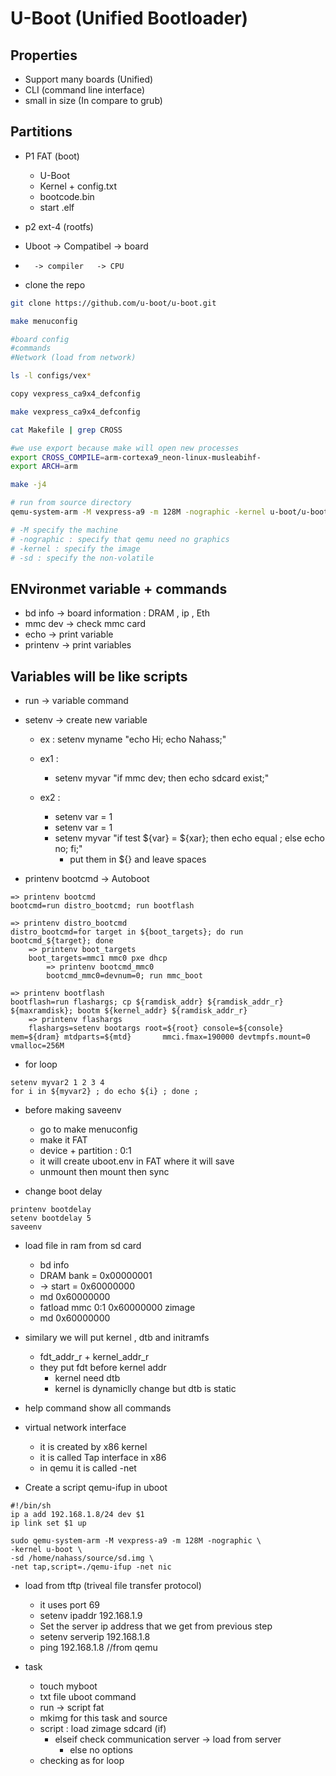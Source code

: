# U-Boot (Unified Bootloader)

## Properties
- Support many boards (Unified)
- CLI (command line interface)
- small in size (In compare to grub)

## Partitions 
- P1 FAT (boot)
    - U-Boot
    - Kernel + config.txt
    - bootcode.bin
    - start .elf
- p2 ext-4 (rootfs) 

- Uboot -> Compatibel -> board
-       -> compiler   -> CPU

- clone the repo
```sh
git clone https://github.com/u-boot/u-boot.git
```

```sh
make menuconfig

#board config
#commands
#Network (load from network)
```   


```sh
ls -l configs/vex*

copy vexpress_ca9x4_defconfig

make vexpress_ca9x4_defconfig

cat Makefile | grep CROSS 

#we use export because make will open new processes
export CROSS_COMPILE=arm-cortexa9_neon-linux-musleabihf- 
export ARCH=arm

make -j4

# run from source directory
qemu-system-arm -M vexpress-a9 -m 128M -nographic -kernel u-boot/u-boot -sd /home/nahass/source/sd.img

# -M specify the machine
# -nographic : specify that qemu need no graphics
# -kernel : specify the image
# -sd : specify the non-volatile  

```
## ENvironmet variable + commands
- bd info -> board information : DRAM , ip , Eth
- mmc dev -> check mmc card
- echo -> print variable
- printenv -> print variables

## Variables will be like scripts 
- run -> variable command
- setenv -> create new variable
    - ex : setenv myname "echo Hi; echo Nahass;"

    - ex1 : 
        - setenv myvar "if mmc dev; then echo sdcard exist;"
    - ex2 :  
        - setenv var = 1
        - setenv var = 1
        - setenv myvar "if test ${var} = ${xar}; then echo equal ; else echo no; fi;"
            - put them in ${} and leave spaces

- printenv bootcmd -> Autoboot
```
=> printenv bootcmd
bootcmd=run distro_bootcmd; run bootflash

=> printenv distro_bootcmd
distro_bootcmd=for target in ${boot_targets}; do run bootcmd_${target}; done
    => printenv boot_targets
    boot_targets=mmc1 mmc0 pxe dhcp 
        => printenv bootcmd_mmc0
        bootcmd_mmc0=devnum=0; run mmc_boot

=> printenv bootflash     
bootflash=run flashargs; cp ${ramdisk_addr} ${ramdisk_addr_r} ${maxramdisk}; bootm ${kernel_addr} ${ramdisk_addr_r}
    => printenv flashargs
    flashargs=setenv bootargs root=${root} console=${console} mem=${dram} mtdparts=${mtd}       mmci.fmax=190000 devtmpfs.mount=0  vmalloc=256M

```

- for loop
```
setenv myvar2 1 2 3 4
for i in ${myvar2} ; do echo ${i} ; done ;
```

- before making saveenv
    - go to make menuconfig
    - make it FAT
    - device + partition : 0:1
    - it will create uboot.env in FAT where it will save
    - unmount then mount then sync


- change boot delay
```
printenv bootdelay 
setenv bootdelay 5
saveenv
```

- load file in ram from sd card
    - bd info
    - DRAM bank   = 0x00000001
    - -> start    = 0x60000000
    - md 0x60000000
    - fatload mmc 0:1 0x60000000 zimage 
    - md 0x60000000

- similary we will put kernel , dtb and initramfs
    - fdt_addr_r + kernel_addr_r
    - they put fdt before kernel addr 
        - kernel need dtb
        - kernel is dynamiclly change but dtb is static


- help command show all commands


- virtual network interface 
    - it is created by x86 kernel
    - it is called Tap interface in x86
    - in qemu it is called -net

- Create a script qemu-ifup in uboot
```
#!/bin/sh
ip a add 192.168.1.8/24 dev $1
ip link set $1 up    
```

```
sudo qemu-system-arm -M vexpress-a9 -m 128M -nographic \
-kernel u-boot \
-sd /home/nahass/source/sd.img \
-net tap,script=./qemu-ifup -net nic
```

- load from tftp (triveal file transfer protocol)
    - it uses port 69
    - setenv ipaddr 192.168.1.9
    - Set the server ip address that we get from previous step
    - setenv serverip 192.168.1.8
    - ping 192.168.1.8 //from qemu

- task 
    - touch myboot
    - txt file uboot command
    - run -> script fat
    - mkimg for this task and source
    - script : load zimage sdcard (if)
        - elseif check communication server -> load from server
            - else no options
    - checking as for loop


